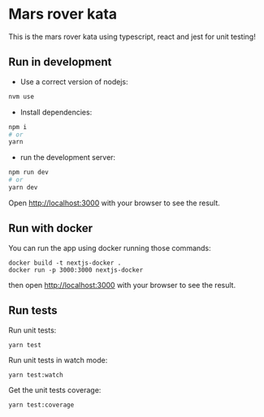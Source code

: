 # Mars rover kata

This is the mars rover kata using typescript, react and jest for unit testing!

## Run in development

- Use a correct version of nodejs:

```bash
nvm use
```

- Install dependencies:

```bash
npm i
# or
yarn
```

- run the development server:

```bash
npm run dev
# or
yarn dev
```

Open [http://localhost:3000](http://localhost:3000) with your browser to see the result.

## Run with docker

You can run the app using docker running those commands:

```
docker build -t nextjs-docker .
docker run -p 3000:3000 nextjs-docker
```

then open [http://localhost:3000](http://localhost:3000) with your browser to see the result.

## Run tests

Run unit tests:

```
yarn test
```

Run unit tests in watch mode:

```
yarn test:watch
```

Get the unit tests coverage:

```
yarn test:coverage
```
